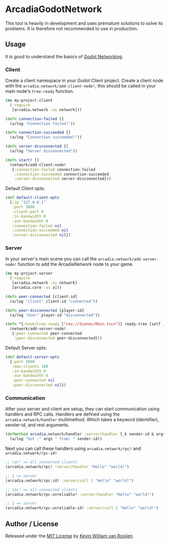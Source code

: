 # ArcadiaGodotNetwork

This tool is heavily in development and uses premature solutions to solve its problems. It is therefore not recommended to use in production.


## Usage

It is good to understand the basics of [Godot Networking](https://docs.godotengine.org/en/stable/tutorials/networking/high_level_multiplayer.html).

### Client

Create a client namespace in your Godot Client project. Create a client node with the `arcadia.network/add-client-node!`, this should be called in your main node's `tree-ready` function.

```clojure
(ns my-project.client
  (:require
   [arcadia.network :as network]))

(defn connection-failed []
  (a/log "Connection failed!"))

(defn connection-succeeded []
  (a/log "Connection succeeded!"))

(defn server-disconnected []
  (a/log "Server disconnected"))

(defn start! []
  (network/add-client-node!
   {:connection-failed connection-failed
    :connection-succeeded connection-succeeded
    :server-disconnected server-disconnected}))
```

Default Client opts:

```clojure
(def default-client-opts
  {:ip "127.0.0.1"
   :port 3000
   :client-port 0
   :in-bandwidth 0
   :out-bandwidth 0
   :connection-failed nil
   :connection-succeeded nil
   :server-disconnected nil})
```

### Server

In your server's main scene you can call the `arcadia.network/add-server-node!`
function to add the ArcadiaNetwork node to your game.


```clojure
(ns my-project.server
  (:require
   [arcadia.network :as network]
   [arcadia.core :as a]))

(defn peer-connected [client-id]
  (a/log "client" client-id "connected"))

(defn peer-disconnected [player-id]
  (a/log "User" player-id "disconnected"))

(defn ^{:hook/tree-ready ["res://Scenes/Main.tscn"]} ready-tree [self _]
  (network/add-server-node!
   {:peer-connected peer-connected
    :peer-disconnected peer-disconnected}))

```

Default Server opts:

```clojure
(def default-server-opts
  {:port 3000
   :max-clients 100
   :in-bandwidth 0
   :out-bandwidth 0
   :peer-connected nil
   :peer-disconnected nil})
```

### Communication


After your server and client are setup, they can start communication using
handlers and RPC calls. Handlers are defined using the `arcadia.network/handler`
multimethod. Which takes a keyword (identifier), sender-id, and rest arguments.

```clojure
(defmethod arcadia.network/handler :server/handler [_k sender-id & args]
  (a/log "Got :" args " from: " sender-id))
```

Next you can call these handlers using `arcadia.network/rpc!` and `arcadia.network/rpc-id!`

```clojure
;; rpc! == all connected clients
(arcadia.network/rpc! :server/handler "Hello" "world!")

;; 1 == server
(arcadia.network/rpc-id! :server/call 1 "Hello" "world!")

;; rpc! == all connected clients
(arcadia.network/rpc-unreliable! :server/handler "Hello" "world!")

;; 1 == server
(arcadia.network/rpc-unreliable-id! :server/call 1 "Hello" "world!")
```

## Author / License

Released under the [MIT License] by [Kevin William van Rooijen].

[Kevin William van Rooijen]: https://twitter.com/kwrooijen

[MIT License]: https://github.com/kwrooijen/ArcadiaGodotNetwork/blob/master/LICENSE
